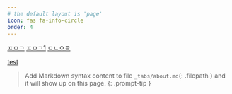 ```yaml
---
# the default layout is 'page'
icon: fas fa-info-circle
order: 4
---
```


[ㅍㅁㄱ](https://trulyeven.github.io/posts/portfolio/)
[ㅍㅁㄱ1](https://trulyeven.github.io/portfolio/)
[ㅁㄴㅇㄹ](https://github.com/trulyeven/trulyeven.github.io/blob/b30d21ab29e004c272881be9db246f54683095dc/_posts/info/2023-07-01-portfolio.md)
<object data="https://raw.githubusercontent.com/trulyeven/trulyeven.github.io/main/_posts/info/2023-07-01-portfolio.md" width="100%" height="600"></object>


[test](/extramd/index.html)


> Add Markdown syntax content to file `_tabs/about.md`{: .filepath } and it will show up on this page.
{: .prompt-tip }
